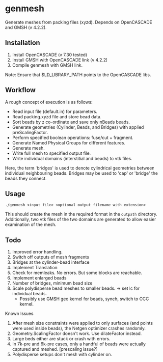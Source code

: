 # genmesh

Generate meshes from packing files (xyzd). Depends on OpenCASCADE and GMSH (v 4.2.2). 

## Installation

1. Install OpenCASCADE (v 7.30 tested)
2. Install GMSH with OpenCASCADE link (v 4.2.2)
3. Compile genmesh with GMSH link.

Note: Ensure that \$LD_LIBRARY_PATH points to the OpenCASCADE libs.

## Workflow

A rough concept of execution is as follows:

- Read input file (default.in) for parameters.
- Read packing.xyzd file and store bead data.
- Sort beads by z co-ordinate and save only nBeads beads.
- Generate geometries (Cylinder, Beads, and Bridges) with applied preScalingFactor. 
- Perform specified boolean operations: fuse/cut + fragment.
- Generate Named Physical Groups for different features.
- Generate mesh.
- Write full mesh to specified output file. 
- Write individual domains (interstitial and beads) to vtk files. 

Here, the term 'bridges' is used to denote cylindrical geometries between individual neighbouring beads. Bridges may be used to 'cap' or 'bridge' the beads they connect. 

## Usage

``` 
./genmesh <input file> <optional output filename with extension> 
```

This should create the mesh in the required format in the `outpath` directory. Additionally, two vtk files of the two domains are generated to allow easier examination of the mesh. 

## Todo

1. Improved error handling.
2. Switch off outputs of mesh fragments
3. Bridges at the cylinder-bead interface
4. Implement Translation
5. Check for memleaks. No errors. But some blocks are reachable.
6. Implement enlarged beads
7. Number of bridges, minimum bead size
8. Scale polydisperse bead meshes to smaller beads. -> set lc for individual beads.
    - Possibly use GMSH geo kernel for beads, synch, switch to OCC kernel.

Known Issues
1. After mesh size constraints were applied to only surfaces (and points were used inside beads), the Netgen optimizer crashes randomly.
2. Geometry.ScalingFactor doesn't work. Use dilateFactor instead.
3. Large beds either are stuck or crash with errors.
4. In 7k-pre and 6k-pre cases, only a handful of beads were actually captured and meshed. [prescaling issue?]
5. Polydisperse setups don't mesh with cylinder on.

